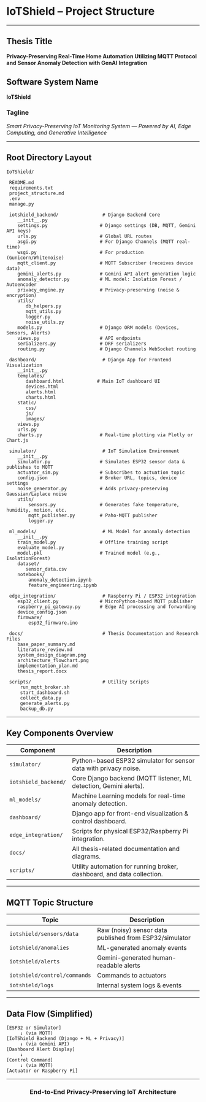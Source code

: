 #  IoTShield – Project Structure

---

##  Thesis Title
**Privacy-Preserving Real-Time Home Automation Utilizing MQTT Protocol and Sensor Anomaly Detection with GenAI Integration**

##  Software System Name
**IoTShield**

### Tagline
*Smart Privacy-Preserving IoT Monitoring System — Powered by AI, Edge Computing, and Generative Intelligence*

---

##  Root Directory Layout

```
IoTShield/

 README.md
 requirements.txt
 project_structure.md
 .env
 manage.py

 iotshield_backend/                # Django Backend Core
    __init__.py
    settings.py                   # Django settings (DB, MQTT, Gemini API keys)
    urls.py                       # Global URL routes
    asgi.py                       # For Django Channels (MQTT real-time)
    wsgi.py                       # For production (Gunicorn/Whitenoise)
    mqtt_client.py                # MQTT Subscriber (receives device data)
    gemini_alerts.py              # Gemini API alert generation logic
    anomaly_detector.py           # ML model: Isolation Forest / Autoencoder
    privacy_engine.py             # Privacy-preserving (noise & encryption)
    utils/
       db_helpers.py
       mqtt_utils.py
       logger.py
       noise_utils.py
    models.py                     # Django ORM models (Devices, Sensors, Alerts)
    views.py                      # API endpoints
    serializers.py                # DRF serializers
    routing.py                    # Django Channels WebSocket routing

 dashboard/                        # Django App for Frontend Visualization
    __init__.py
    templates/
       dashboard.html            # Main IoT dashboard UI
       devices.html
       alerts.html
       charts.html
    static/
       css/
       js/
       images/
    views.py
    urls.py
    charts.py                     # Real-time plotting via Plotly or Chart.js

 simulator/                        # IoT Simulation Environment
    __init__.py
    simulator.py                  # Simulates ESP32 sensor data & publishes to MQTT
    actuator_sim.py               # Subscribes to actuation topic
    config.json                   # Broker URL, topics, device settings
    noise_generator.py            # Adds privacy-preserving Gaussian/Laplace noise
    utils/
        sensors.py                # Generates fake temperature, humidity, motion, etc.
        mqtt_publisher.py         # Paho-MQTT publisher
        logger.py

 ml_models/                        # ML Model for anomaly detection
    __init__.py
    train_model.py                # Offline training script
    evaluate_model.py
    model.pkl                     # Trained model (e.g., IsolationForest)
    dataset/
       sensor_data.csv
    notebooks/
        anomaly_detection.ipynb
        feature_engineering.ipynb

 edge_integration/                 # Raspberry Pi / ESP32 integration
    esp32_client.py               # MicroPython-based MQTT publisher
    raspberry_pi_gateway.py       # Edge AI processing and forwarding
    device_config.json
    firmware/
        esp32_firmware.ino

 docs/                             # Thesis Documentation and Research Files
    base_paper_summary.md
    literature_review.md
    system_design_diagram.png
    architecture_flowchart.png
    implementation_plan.md
    thesis_report.docx

 scripts/                          # Utility Scripts
     run_mqtt_broker.sh
     start_dashboard.sh
     collect_data.py
     generate_alerts.py
     backup_db.py
```

---

##  Key Components Overview

| **Component** | **Description** |
|---------------|-----------------|
| `simulator/` | Python-based ESP32 simulator for sensor data with privacy noise. |
| `iotshield_backend/` | Core Django backend (MQTT listener, ML detection, Gemini alerts). |
| `ml_models/` | Machine Learning models for real-time anomaly detection. |
| `dashboard/` | Django app for front-end visualization & control dashboard. |
| `edge_integration/` | Scripts for physical ESP32/Raspberry Pi integration. |
| `docs/` | All thesis-related documentation and diagrams. |
| `scripts/` | Utility automation for running broker, dashboard, and data collection. |

---

##  MQTT Topic Structure

| **Topic** | **Description** |
|-----------|-----------------|
| `iotshield/sensors/data` | Raw (noisy) sensor data published from ESP32/simulator |
| `iotshield/anomalies` | ML-generated anomaly events |
| `iotshield/alerts` | Gemini-generated human-readable alerts |
| `iotshield/control/commands` | Commands to actuators |
| `iotshield/logs` | Internal system logs & events |

---

##  Data Flow (Simplified)

```
[ESP32 or Simulator] 
     ↓ (via MQTT)
[IoTShield Backend (Django + ML + Privacy)]
     ↓ (via Gemini API)
[Dashboard Alert Display]
     ↓
[Control Command]
     ↓ (via MQTT)
[Actuator or Raspberry Pi]
```

---

<div align="center">

###  **End-to-End Privacy-Preserving IoT Architecture**

</div>
